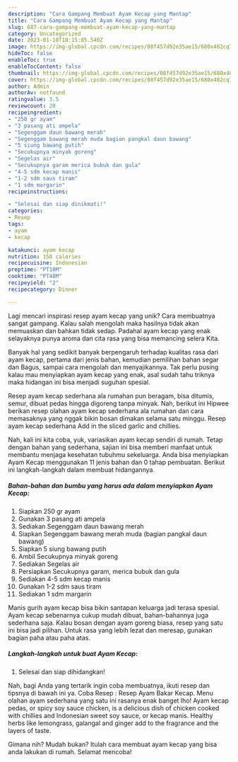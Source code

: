 ```yaml
---
description: "Cara Gampang Membuat Ayam Kecap yang Mantap"
title: "Cara Gampang Membuat Ayam Kecap yang Mantap"
slug: 687-cara-gampang-membuat-ayam-kecap-yang-mantap
category: Uncategorized
date: 2023-01-18T18:15:05.540Z
image: https://img-global.cpcdn.com/recipes/08f457d92e35ae15/680x482cq70/ayam-kecap-foto-resep-utama.jpg
hideToc: false
enableToc: true
enableTocContent: false
thumbnail: https://img-global.cpcdn.com/recipes/08f457d92e35ae15/680x482cq70/ayam-kecap-foto-resep-utama.jpg
cover: https://img-global.cpcdn.com/recipes/08f457d92e35ae15/680x482cq70/ayam-kecap-foto-resep-utama.jpg
author: Admin
authorAv: notfound
ratingvalue: 3.5
reviewcount: 20
recipeingredient:
- "250 gr ayam"
- "3 pasang ati ampela"
- "Segenggam daun bawang merah"
- "Segenggam bawang merah muda bagian pangkal daun bawang"
- "5 siung bawang putih"
- "Secukupnya minyak goreng"
- "Segelas air"
- "Secukupnya garam merica bubuk dan gula"
- "4-5 sdm kecap manis"
- "1-2 sdm saus tiram"
- "1 sdm margarin"
recipeinstructions:

- "Selesai dan siap dinikmati!"
categories:
- Resep
tags:
- ayam
- kecap

katakunci: ayam kecap 
nutrition: 158 calories
recipecuisine: Indonesian
preptime: "PT10M"
cooktime: "PT48M"
recipeyield: "2"
recipecategory: Dinner

---
```





Lagi mencari inspirasi resep ayam kecap yang unik? Cara membuatnya sangat gampang. Kalau salah mengolah maka hasilnya tidak akan memuaskan dan bahkan tidak sedap. Padahal ayam kecap yang enak selayaknya punya aroma dan cita rasa yang bisa memancing selera Kita.





Banyak hal yang sedikit banyak berpengaruh terhadap kualitas rasa dari ayam kecap, pertama dari jenis bahan, kemudian pemilihan bahan segar dan Bagus, sampai cara mengolah dan menyajikannya. Tak perlu pusing kalau mau menyiapkan ayam kecap yang enak,      asal sudah tahu triknya maka hidangan ini bisa menjadi suguhan spesial.














Resep ayam kecap sederhana ala rumahan pun beragam, bisa ditumis, semur, dibuat pedas hingga digoreng tanpa minyak. Nah, berikut ini Hipwee berikan resep olahan ayam kecap sederhana ala rumahan dan cara memasaknya yang nggak bikin bosan dimakan selama satu minggu. Resep ayam kecap sederhana Add in the sliced garlic and chillies.






Nah, kali ini kita coba, yuk, variasikan ayam kecap sendiri di rumah. Tetap dengan bahan yang sederhana, sajian ini bisa memberi manfaat untuk membantu menjaga kesehatan tubuhmu sekeluarga. Anda bisa menyiapkan Ayam Kecap menggunakan 11 jenis bahan dan 0 tahap pembuatan. Berikut ini langkah-langkah dalam membuat hidangannya.

<!--inarticleads1-->

##### Bahan-bahan dan bumbu yang harus ada dalam menyiapkan Ayam Kecap:

1. Siapkan 250 gr ayam
1. Gunakan 3 pasang ati ampela
1. Sediakan Segenggam daun bawang merah
1. Siapkan Segenggam bawang merah muda (bagian pangkal daun bawang)
1. Siapkan 5 siung bawang putih
1. Ambil Secukupnya minyak goreng
1. Sediakan Segelas air
1. Persiapkan Secukupnya garam, merica bubuk dan gula
1. Sediakan 4-5 sdm kecap manis
1. Gunakan 1-2 sdm saus tiram
1. Sediakan 1 sdm margarin


Manis gurih ayam kecap bisa bikin santapan keluarga jadi terasa spesial. Ayam kecap sebenarnya cukup mudah dibuat, bahan-bahannya juga sederhana saja. Kalau bosan dengan ayam goreng biasa, resep yang satu ini bisa jadi pilihan. Untuk rasa yang lebih lezat dan meresap, gunakan bagian paha atau paha atas. 

<!--inarticleads2-->

##### Langkah-langkah untuk buat Ayam Kecap:


1. Selesai dan siap dihidangkan!

Nah, bagi Anda yang tertarik ingin coba membuatnya, ikuti resep dan tipsnya di bawah ini ya. Coba Resep : Resep Ayam Bakar Kecap. Menu olahan ayam sederhana yang satu ini rasanya enak banget lho! Ayam kecap pedas, or spicy soy sauce chicken, is a delicious dish of chicken cooked with chillies and Indonesian sweet soy sauce, or kecap manis. Healthy herbs like lemongrass, galangal and ginger add to the fragrance and the layers of taste. 

Gimana nih? Mudah bukan? Itulah cara membuat ayam kecap yang bisa anda lakukan di rumah. Selamat mencoba!
